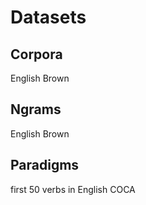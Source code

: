Datasets
========

Corpora
-------

English Brown


Ngrams
------

English Brown


Paradigms
---------

first 50 verbs in English COCA

